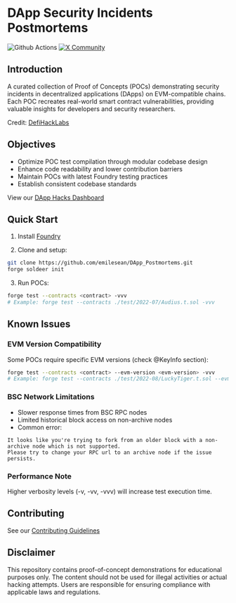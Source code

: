 # DApp Security Incidents Postmortems

![Github Actions][workflow] [![X Community](https://img.shields.io/twitter/url?url=https%3A%2F%2Fx.com%2Fi%2Fcommunities%2F1846491947273236608&label=Community%20Support)](https://x.com/i/communities/1846491947273236608)

[workflow]: https://img.shields.io/github/actions/workflow/status/emilesean/DApp_Postmortems/actions.yml

## Introduction

A curated collection of Proof of Concepts (POCs) demonstrating security incidents in decentralized applications (DApps) on EVM-compatible chains. Each POC recreates real-world smart contract vulnerabilities, providing valuable insights for developers and security researchers.

Credit: [DefiHackLabs](https://github.com/SunWeb3Sec/DeFiHackLabs)

## Objectives

- Optimize POC test compilation through modular codebase design
- Enhance code readability and lower contribution barriers
- Maintain POCs with latest Foundry testing practices
- Establish consistent codebase standards

View our [DApp Hacks Dashboard](https://emilesean.notion.site/Chapter-4-D-Apps-Hacks-Leader-board-26805dab4aae41c18ed88e9933c34b03)

## Quick Start

1. Install [Foundry](https://book.getfoundry.sh/getting-started/installation.html)

2. Clone and setup:
```bash
git clone https://github.com/emilesean/DApp_Postmortems.git
forge soldeer init
```

3. Run POCs:
```bash
forge test --contracts <contract> -vvv
# Example: forge test --contracts ./test/2022-07/Audius.t.sol -vvv
```

## Known Issues

### EVM Version Compatibility
Some POCs require specific EVM versions (check @KeyInfo section):
```bash
forge test --contracts <contract> --evm-version <evm-version> -vvv
# Example: forge test --contracts ./test/2022-08/LuckyTiger.t.sol --evm-version london -vvv
```

### BSC Network Limitations
- Slower response times from BSC RPC nodes
- Limited historical block access on non-archive nodes
- Common error:
```
It looks like you're trying to fork from an older block with a non-archive node which is not supported.
Please try to change your RPC url to an archive node if the issue persists.
```

### Performance Note
Higher verbosity levels (-v, -vv, -vvv) will increase test execution time.

## Contributing

See our [Contributing Guidelines](https://github.com/emilesean/DApp_Postmortems/blob/main/CONTRIBUTING.md)

## Disclaimer

This repository contains proof-of-concept demonstrations for educational purposes only. The content should not be used for illegal activities or actual hacking attempts. Users are responsible for ensuring compliance with applicable laws and regulations.
